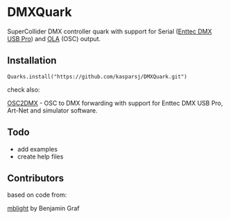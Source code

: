 # DMXQuark
SuperCollider DMX controller quark with support for Serial ([Enttec DMX USB Pro](https://www.enttec.com/product/lighting-communication-protocols/dmx512/dmx-usb-pro/)) and [OLA](https://github.com/OpenLightingProject/ola) (OSC) output.

## Installation

`Quarks.install("https://github.com/kasparsj/DMXQuark.git")`

check also:

[OSC2DMX](https://github.com/kasparsj/OSC2DMX) - OSC to DMX forwarding with support for Enttec DMX USB Pro, Art-Net and simulator software.

## Todo
- add examples
- create help files

## Contributors

based on code from:

[mblight](https://github.com/bennigraf/mblght) by Benjamin Graf
